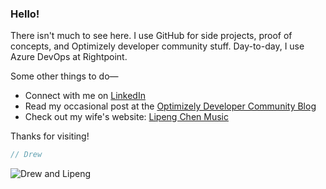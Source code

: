 ### Hello!

There isn't much to see here. I use GitHub for side projects, proof of concepts, and Optimizely developer community stuff. Day-to-day, I use Azure DevOps at Rightpoint. 

Some other things to do&mdash;
* Connect with me on <a href="https://www.linkedin.com/in/drewnull/" rel="noreferrer noopener" target="_blank">LinkedIn</a>
* Read my occasional post at the <a href="https://world.optimizely.com/blogs/drew-null/" rel="noreferrer noopener" target="_blank">Optimizely Developer Community Blog</a>
* Check out my wife's website: <a href="https://www.lipengchen.com" rel="noreferrer noopener" target="_blank">Lipeng Chen Music</a>

Thanks for visiting!

```ts
// Drew
```

![Drew and Lipeng](https://pbs.twimg.com/profile_images/1288527085066223616/kfY2tKL__400x400.jpg)
